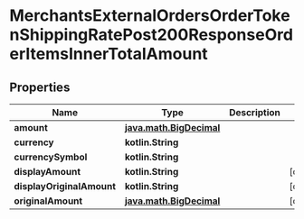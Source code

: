 
# MerchantsExternalOrdersOrderTokenShippingRatePost200ResponseOrderItemsInnerTotalAmount

## Properties
Name | Type | Description | Notes
------------ | ------------- | ------------- | -------------
**amount** | [**java.math.BigDecimal**](java.math.BigDecimal.md) |  | 
**currency** | **kotlin.String** |  | 
**currencySymbol** | **kotlin.String** |  | 
**displayAmount** | **kotlin.String** |  |  [optional]
**displayOriginalAmount** | **kotlin.String** |  |  [optional]
**originalAmount** | [**java.math.BigDecimal**](java.math.BigDecimal.md) |  |  [optional]



